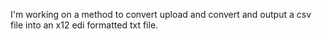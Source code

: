 I'm working on a method to convert upload and convert and output a csv file into an x12 edi formatted txt file.
